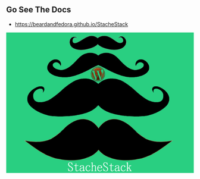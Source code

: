 ## Go See The Docs

* https://beardandfedora.github.io/StacheStack

![StacheStack](https://raw.githubusercontent.com/BeardandFedora/StacheStack/master/screenshot.png)